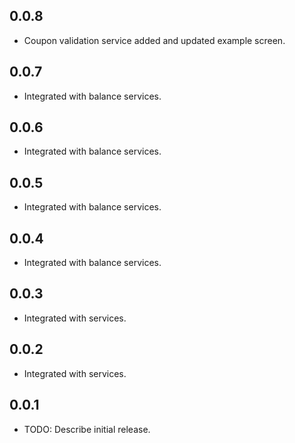 ## 0.0.8

* Coupon validation service added and updated example screen.

## 0.0.7

* Integrated with balance services.

## 0.0.6

* Integrated with balance services.

## 0.0.5

* Integrated with balance services.

## 0.0.4

* Integrated with balance services.

## 0.0.3

* Integrated with services.

## 0.0.2

* Integrated with services.

## 0.0.1

* TODO: Describe initial release.
